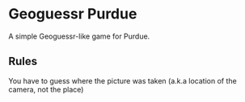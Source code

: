# Geoguessr Purdue

A simple Geoguessr-like game for Purdue.

## Rules

You have to guess where the picture was taken (a.k.a location of the camera, not the place)
